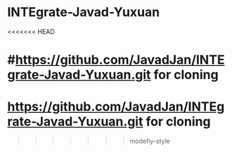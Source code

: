# INTEgrate-Javad-Yuxuan
<<<<<<< HEAD

#https://github.com/JavadJan/INTEgrate-Javad-Yuxuan.git for cloning
=======
# https://github.com/JavadJan/INTEgrate-Javad-Yuxuan.git for cloning 
>>>>>>> modefiy-style
